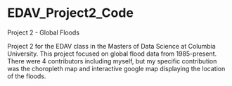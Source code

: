 # EDAV_Project2_Code
Project 2 - Global Floods

Project 2 for the EDAV class in the Masters of Data Science at Columbia University. This project focused on global flood data from 1985-present. There were 4 contributors including myself, but my specific contribution was the choropleth map and interactive google map displaying the location of the floods.
